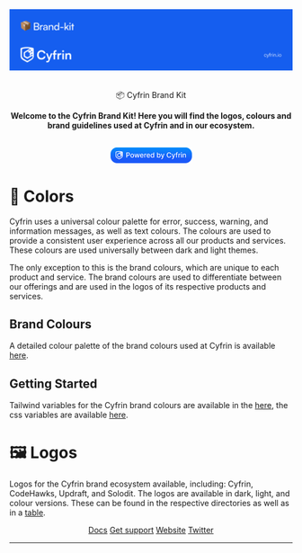 <img src=".github/images/Banner.png">

<p align="center">
    <br />
    📦 Cyfrin Brand Kit
    <br />
</p>
<p align="center">
<strong>
Welcome to the Cyfrin Brand Kit! Here you will find the logos, colours and brand guidelines used at Cyfrin and in our ecosystem.
</strong></p>
<p align="center">
    <br />
    <a href="https://cyfrin.io/">
        <img src=".github/images/poweredbycyfrinblue.png" width="145" alt=""/></a>
    <br />
</p>

# 🎨 Colors

Cyfrin uses a universal colour palette for error, success, warning, and information messages, as well as text colours. The colours are used to provide a consistent user experience across all our products and services. These colours are used universally between dark and light themes.

The only exception to this is the brand colours, which are unique to each product and service. The brand colours are used to differentiate between our offerings and are used in the logos of its respective products and services.

## Brand Colours

A detailed colour palette of the brand colours used at Cyfrin is available [here](media/colors/README.md).

## Getting Started

Tailwind variables for the Cyfrin brand colours are available in the [here](media/colors/tailwind.config.js), the css variables are available [here](media/colors/styles.css).

# 🖼️ Logos

Logos for the Cyfrin brand ecosystem available, including: Cyfrin, CodeHawks, Updraft, and Solodit. The logos are available in dark, light, and colour versions. These can be found in the respective directories as well as in a [table](media/logos/README.md).

<p align="center">
<a href="https://docs.cyfrin.io">Docs</a>
<a href="https://discord.gg/cyfrin">Get support</a>
<a href="https://cyfrin.io">Website</a>
<a href="https://twitter.com/cyfrinaudits">Twitter</a>
<p>

---
